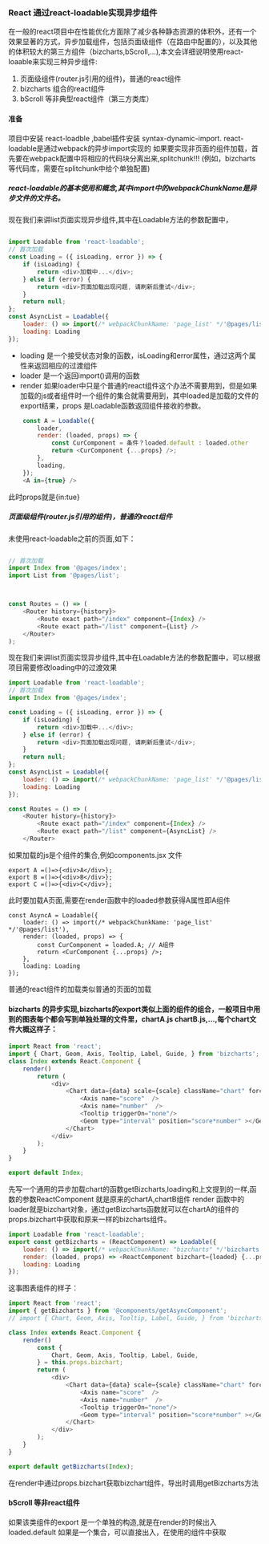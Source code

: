 ### React 通过react-loadable实现异步组件

在一般的react项目中在性能优化方面除了减少各种静态资源的体积外，还有一个效果显著的方式，异步加载组件，包括页面级组件（在路由中配置的），以及其他的体积较大的第三方组件（bizcharts,bScroll,...),本文会详细说明使用react-loaable来实现三种异步组件:

1. 页面级组件(router.js引用的组件)，普通的react组件
2. bizcharts 组合的react组件
3. bScroll 等非典型react组件（第三方类库）

#### 准备 

项目中安装 react-loadble ,babel插件安装 syntax-dynamic-import. react-loadable是通过webpack的异步import实现的
如果要实现非页面的组件加载，首先要在webpack配置中将相应的代码块分离出来,splitchunk!!! (例如，bizcharts 等代码库，需要在splitchunk中给个单独配置)

##### react-loadable的基本使用和概念,其中import中的webpackChunkName是异步文件的文件名。

现在我们来讲list页面实现异步组件,其中在Loadable方法的参数配置中，

```javascript

import Loadable from 'react-loadable';
// 首次加载
const Loading = ({ isLoading, error }) => {
    if (isLoading) {
        return <div>加载中...</div>;
    } else if (error) {
        return <div>页面加载出现问题, 请刷新后重试</div>;
    }
    return null;
};
const AsyncList = Loadable({
    loader: () => import(/* webpackChunkName: 'page_list' */'@pages/list'),
    loading: Loading
});

```

* loading 是一个接受状态对象的函数，isLoading和error属性，通过这两个属性来返回相应的过渡组件
* loader 是一个返回import()调用的函数
* render 如果loader中只是个普通的react组件这个办法不需要用到，但是如果加载的js或者组件时一个组件的集合就需要用到，其中loaded是加载的文件的export结果，props 是Loadable函数返回组件接收的参数。 

```javascript
    const A = Loadable({
        loader,
        render: (loaded, props) => {
            const CurComponent = 条件？loaded.default : loaded.other
            return <CurComponent {...props} />;
        },
        loading,
    });
    <A in={true} />
```
此时props就是{in:tue}


##### 页面级组件(router.js引用的组件)，普通的react组件

未使用react-loadable之前的页面,如下：

```javascript

// 首次加载
import Index from '@pages/index';
import List from '@pages/list';



const Routes = () => (
    <Router history={history}>
        <Route exact path="/index" component={Index} />
        <Route exact path="/list" component={List} />
    </Router>
);

```
现在我们来讲list页面实现异步组件,其中在Loadable方法的参数配置中，可以根据项目需要修改loading中的过渡效果

```javascript
import Loadable from 'react-loadable';
// 首次加载
import Index from '@pages/index';

const Loading = ({ isLoading, error }) => {
    if (isLoading) {
        return <div>加载中...</div>;
    } else if (error) {
        return <div>页面加载出现问题, 请刷新后重试</div>;
    }
    return null;
};
const AsyncList = Loadable({
    loader: () => import(/* webpackChunkName: 'page_list' */'@pages/list'),
    loading: Loading
});

const Routes = () => (
    <Router history={history}>
        <Route exact path="/index" component={Index} />
        <Route exact path="/list" component={AsyncList} />
    </Router>
```

如果加载的js是个组件的集合,例如components.jsx 文件

```javascipt
export A =()=>{<div>A</div>};
export B =()=>{<div>B</div>};
export C =()=>{<div>C</div>};
```
此时要加载A页面,需要在render函数中的loaded参数获得A属性即A组件
```
const AsyncA = Loadable({
    loader: () => import(/* webpackChunkName: 'page_list' */'@pages/list'),
    render: (loaded, props) => {
        const CurComponent = loaded.A; // A组件
        return <CurComponent {...props} />;
    },
    loading: Loading
});

```
普通的react组件的加载类似普通的页面的加载

#### bizcharts 的异步实现,bizcharts的export类似上面的组件的组合，一般项目中用到的图表每个都会写到单独处理的文件里，chartA.js chartB.js,...,每个chart文件大概这样子：

```javascript
import React from 'react';
import { Chart, Geom, Axis, Tooltip, Label, Guide, } from 'bizcharts';
class Index extends React.Component {
    render()
        return (
            <div>
                <Chart data={data} scale={scale} className="chart" forceFit >
                    <Axis name="score"  />
                    <Axis name="number"  />
                    <Tooltip triggerOn="none"/>
                    <Geom type="interval" position="score*number" ></Geom>
                </Chart>
            </div>
        );
    }
}

export default Index;
```
先写一个通用的异步加载chart的函数getBizcharts,loading和上文提到的一样,函数的参数ReactComponent 就是原来的chartA,chartB组件 render 函数中的loader就是bizchart对象，通过getBizcharts函数就可以在chartA的组件的props.bizchart中获取和原来一样的bizcharts组件。

```javascript
import Loadable from 'react-loadable';
export const getBizcharts = (ReactComponent) => Loadable({
    loader: () => import(/* webpackChunkName: "bizcharts" */'bizcharts'),
    render: (loaded, props) => <ReactComponent bizchart={loaded} {...props} />,
    loading: Loading
});

```

这事图表组件的样子：

```javascript
import React from 'react';
import { getBizcharts } from '@components/getAsyncComponent';
// import { Chart, Geom, Axis, Tooltip, Label, Guide, } from 'bizcharts';

class Index extends React.Component {
    render()
        const {
            Chart, Geom, Axis, Tooltip, Label, Guide,
        } = this.props.bizchart;
        return (
            <div>
                <Chart data={data} scale={scale} className="chart" forceFit >
                    <Axis name="score"  />
                    <Axis name="number"  />
                    <Tooltip triggerOn="none"/>
                    <Geom type="interval" position="score*number" ></Geom>
                </Chart>
            </div>
        );
    }
}

export default getBizcharts(Index);

```
在render中通过props.bizchart获取bizchart组件，导出时调用getBizcharts方法

#### bScroll 等非react组件

如果该类组件的export 是一个单独的构造,就是在render的时候出入 loaded.default 
如果是一个集合，可以直接出入，在使用的组件中获取







